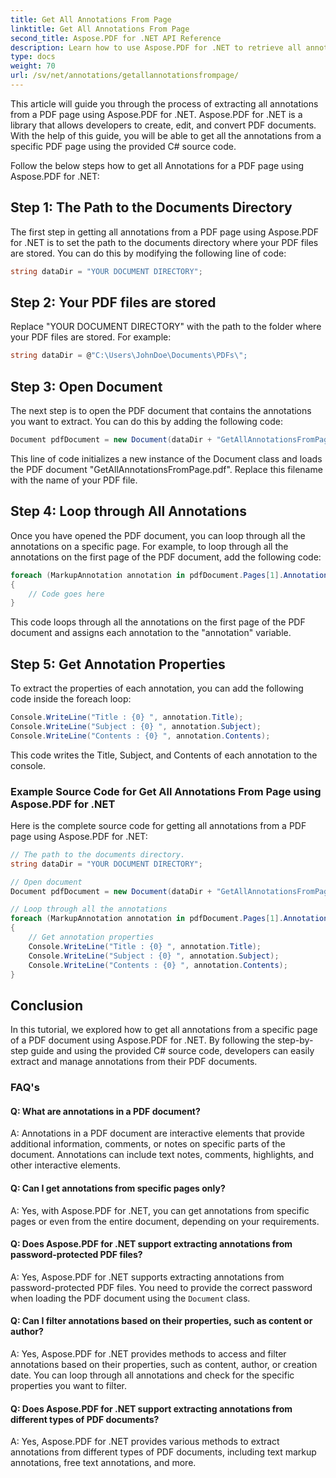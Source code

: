 ```yaml
---
title: Get All Annotations From Page
linktitle: Get All Annotations From Page
second_title: Aspose.PDF for .NET API Reference
description: Learn how to use Aspose.PDF for .NET to retrieve all annotations from a PDF page with this step-by-step guide.
type: docs
weight: 70
url: /sv/net/annotations/getallannotationsfrompage/
---
```

This article will guide you through the process of extracting all annotations from a PDF page using Aspose.PDF for .NET. Aspose.PDF for .NET is a library that allows developers to create, edit, and convert PDF documents. With the help of this guide, you will be able to get all the annotations from a specific PDF page using the provided C# source code.

Follow the below steps how to get all Annotations for a PDF page using Aspose.PDF for .NET:

## Step 1: The Path to the Documents Directory

The first step in getting all annotations from a PDF page using Aspose.PDF for .NET is to set the path to the documents directory where your PDF files are stored. You can do this by modifying the following line of code:

```csharp
string dataDir = "YOUR DOCUMENT DIRECTORY";
```
## Step 2: Your PDF files are stored

Replace "YOUR DOCUMENT DIRECTORY" with the path to the folder where your PDF files are stored. For example:

```csharp
string dataDir = @"C:\Users\JohnDoe\Documents\PDFs\";
```

## Step 3: Open Document

The next step is to open the PDF document that contains the annotations you want to extract. You can do this by adding the following code:

```csharp
Document pdfDocument = new Document(dataDir + "GetAllAnnotationsFromPage.pdf");
```

This line of code initializes a new instance of the Document class and loads the PDF document "GetAllAnnotationsFromPage.pdf". Replace this filename with the name of your PDF file.

## Step 4: Loop through All Annotations

Once you have opened the PDF document, you can loop through all the annotations on a specific page. For example, to loop through all the annotations on the first page of the PDF document, add the following code:

```csharp
foreach (MarkupAnnotation annotation in pdfDocument.Pages[1].Annotations)
{
    // Code goes here
}
```

This code loops through all the annotations on the first page of the PDF document and assigns each annotation to the "annotation" variable.

## Step 5: Get Annotation Properties

To extract the properties of each annotation, you can add the following code inside the foreach loop:

```csharp
Console.WriteLine("Title : {0} ", annotation.Title);
Console.WriteLine("Subject : {0} ", annotation.Subject);
Console.WriteLine("Contents : {0} ", annotation.Contents);
```

This code writes the Title, Subject, and Contents of each annotation to the console.

### Example Source Code for Get All Annotations From Page using Aspose.PDF for .NET

Here is the complete source code for getting all annotations from a PDF page using Aspose.PDF for .NET:

```csharp
// The path to the documents directory.
string dataDir = "YOUR DOCUMENT DIRECTORY";

// Open document
Document pdfDocument = new Document(dataDir + "GetAllAnnotationsFromPage.pdf");

// Loop through all the annotations
foreach (MarkupAnnotation annotation in pdfDocument.Pages[1].Annotations)
{
	// Get annotation properties
	Console.WriteLine("Title : {0} ", annotation.Title);
	Console.WriteLine("Subject : {0} ", annotation.Subject);
	Console.WriteLine("Contents : {0} ", annotation.Contents);                
}
```

## Conclusion

In this tutorial, we explored how to get all annotations from a specific page of a PDF document using Aspose.PDF for .NET. By following the step-by-step guide and using the provided C# source code, developers can easily extract and manage annotations from their PDF documents.

### FAQ's

#### Q: What are annotations in a PDF document?

A: Annotations in a PDF document are interactive elements that provide additional information, comments, or notes on specific parts of the document. Annotations can include text notes, comments, highlights, and other interactive elements.

#### Q: Can I get annotations from specific pages only?

A: Yes, with Aspose.PDF for .NET, you can get annotations from specific pages or even from the entire document, depending on your requirements.

#### Q: Does Aspose.PDF for .NET support extracting annotations from password-protected PDF files?

A: Yes, Aspose.PDF for .NET supports extracting annotations from password-protected PDF files. You need to provide the correct password when loading the PDF document using the `Document` class.

#### Q: Can I filter annotations based on their properties, such as content or author?

A: Yes, Aspose.PDF for .NET provides methods to access and filter annotations based on their properties, such as content, author, or creation date. You can loop through all annotations and check for the specific properties you want to filter.

#### Q: Does Aspose.PDF for .NET support extracting annotations from different types of PDF documents?

A: Yes, Aspose.PDF for .NET provides various methods to extract annotations from different types of PDF documents, including text markup annotations, free text annotations, and more.